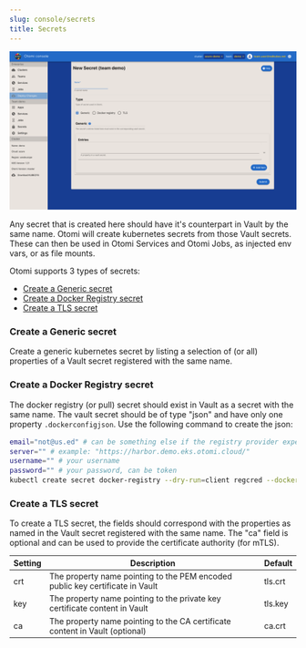 ```yaml
---
slug: console/secrets
title: Secrets
---
```


![Console: new secret](img/team-secrets.png)

Any secret that is created here should have it's counterpart in Vault by the same name. Otomi will create kubernetes secrets from those Vault secrets. These can then be used in Otomi Services and Otomi Jobs, as injected env vars, or as file mounts.

Otomi supports 3 types of secrets:

- [Create a Generic secret](#create-a-generic-secret)
- [Create a Docker Registry secret](#create-a-docker-registry-secret)
- [Create a TLS secret](#create-a-tls-secret)

### Create a Generic secret

Create a generic kubernetes secret by listing a selection of (or all) properties of a Vault secret registered with the same name.

### Create a Docker Registry secret

The docker registry (or pull) secret should exist in Vault as a secret with the same name. The vault secret should be of type "json" and have only one property `.dockerconfigjson`. Use the following command to create the json:

```bash
email="not@us.ed" # can be something else if the registry provider expects it, but usually this is ignored
server="" # example: "https://harbor.demo.eks.otomi.cloud/"
username="" # your username
password="" # your password, can be token
kubectl create secret docker-registry --dry-run=client regcred --docker-email=$email --docker-server=$server --docker-username=$username --docker-password=$password -o jsonpath='{.data.\.dockerconfigjson}' | base64 --decode
```

### Create a TLS secret

To create a TLS secret, the fields should correspond with the properties as named in the Vault secret registered with the same name. The "ca" field is optional and can be used to provide the certificate authority (for mTLS).

| Setting | Description                                                                   | Default |
| ------- | ----------------------------------------------------------------------------- | ------- |
| crt     | The property name pointing to the PEM encoded public key certificate in Vault | tls.crt |
| key     | The property name pointing to the private key certificate content in Vault    | tls.key |
| ca      | The property name pointing to the CA certificate content in Vault (optional)  | ca.crt  |
